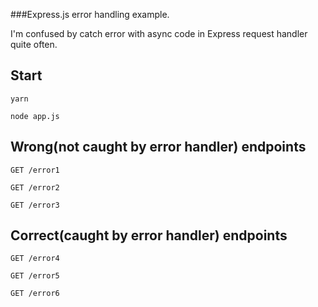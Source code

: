 ###Express.js error handling example.

I'm confused by catch error with async code in Express request handler quite often.

## Start

`yarn`

`node app.js`

## Wrong(not caught by error handler) endpoints

`GET /error1`

`GET /error2`

`GET /error3`

## Correct(caught by error handler) endpoints

`GET /error4`

`GET /error5`

`GET /error6`
